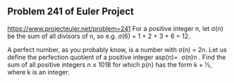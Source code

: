 ## Problem 241 of Euler Project 
https://www.projecteuler.net/problem=241
For a positive integer n, let σ(n) be the sum of all divisors of n, so e.g. σ(6) = 1 + 2 + 3 + 6 = 12.

A perfect number, as you probably know, is a number with σ(n) = 2n.
Let us define the perfection quotient of a positive integer asp(n)= 
σ(n)n
.
Find the sum of all positive integers n ≤ 1018 for which p(n) has the form k + 1⁄2, where k is an integer.
